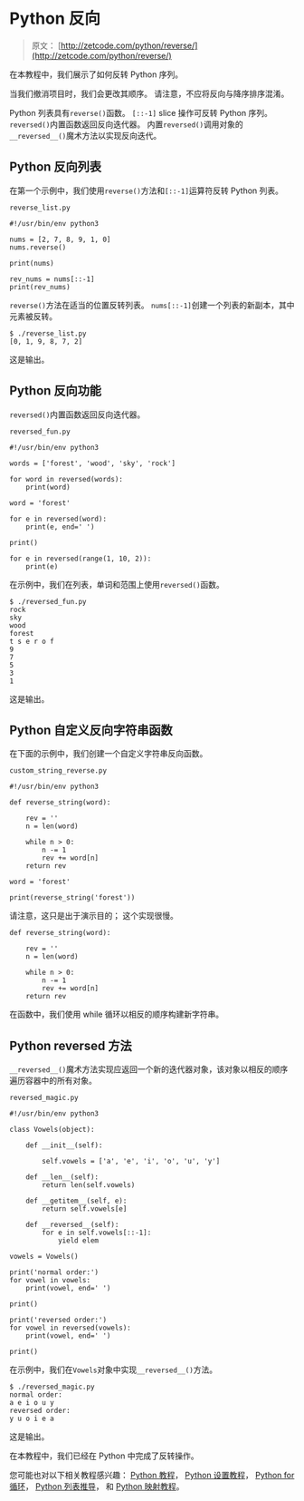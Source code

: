 # Python 反向

> 原文： [http://zetcode.com/python/reverse/](http://zetcode.com/python/reverse/)

在本教程中，我们展示了如何反转 Python 序列。

当我们撤消项目时，我们会更改其顺序。 请注意，不应将反向与降序排序混淆。

Python 列表具有`reverse()`函数。 `[::-1]` slice 操作可反转 Python 序列。 `reversed()`内置函数返回反向迭代器。 内置`reversed()`调用对象的`__reversed__()`魔术方法以实现反向迭代。

## Python 反向列表

在第一个示例中，我们使用`reverse()`方法和`[::-1]`运算符反转 Python 列表。

`reverse_list.py`

```
#!/usr/bin/env python3

nums = [2, 7, 8, 9, 1, 0]
nums.reverse()

print(nums)

rev_nums = nums[::-1]
print(rev_nums)

```

`reverse()`方法在适当的位置反转列表。 `nums[::-1]`创建一个列表的新副本，其中元素被反转。

```
$ ./reverse_list.py
[0, 1, 9, 8, 7, 2]

```

这是输出。

## Python 反向功能

`reversed()`内置函数返回反向迭代器。

`reversed_fun.py`

```
#!/usr/bin/env python3

words = ['forest', 'wood', 'sky', 'rock']

for word in reversed(words):
    print(word)

word = 'forest'

for e in reversed(word):
    print(e, end=' ')

print()

for e in reversed(range(1, 10, 2)):
    print(e)

```

在示例中，我们在列表，单词和范围上使用`reversed()`函数。

```
$ ./reversed_fun.py
rock
sky
wood
forest
t s e r o f
9
7
5
3
1

```

这是输出。

## Python 自定义反向字符串函数

在下面的示例中，我们创建一个自定义字符串反向函数。

`custom_string_reverse.py`

```
#!/usr/bin/env python3

def reverse_string(word):

    rev = ''
    n = len(word)

    while n > 0:
        n -= 1                 
        rev += word[n] 
    return rev

word = 'forest'

print(reverse_string('forest'))

```

请注意，这只是出于演示目的； 这个实现很慢。

```
def reverse_string(word):

    rev = ''
    n = len(word)

    while n > 0:
        n -= 1                 
        rev += word[n] 
    return rev

```

在函数中，我们使用 while 循环以相反的顺序构建新字符串。

## Python __reversed__ 方法

`__reversed__()`魔术方法实现应返回一个新的迭代器对象，该对象以相反的顺序遍历容器中的所有对象。

`reversed_magic.py`

```
#!/usr/bin/env python3

class Vowels(object):

    def __init__(self):

        self.vowels = ['a', 'e', 'i', 'o', 'u', 'y']

    def __len__(self):
        return len(self.vowels)

    def __getitem__(self, e):
        return self.vowels[e]

    def __reversed__(self):
        for e in self.vowels[::-1]:
            yield elem        

vowels = Vowels()

print('normal order:')
for vowel in vowels:
    print(vowel, end=' ')

print()

print('reversed order:')
for vowel in reversed(vowels):
    print(vowel, end=' ')    

print()   

```

在示例中，我们在`Vowels`对象中实现`__reversed__()`方法。

```
$ ./reversed_magic.py
normal order:
a e i o u y
reversed order:
y u o i e a

```

这是输出。

在本教程中，我们已经在 Python 中完成了反转操作。

您可能也对以下相关教程感兴趣： [Python 教程](/lang/python/)， [Python 设置教程](/python/set/)， [Python for 循环](/python/forloop/)， [Python 列表推导](/articles/pythonlistcomprehensions/)， 和 [Python 映射教程](/python/map/)。